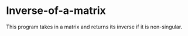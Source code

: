 # Inverse-of-a-matrix
This program takes in a matrix and returns its inverse if it is non-singular.
